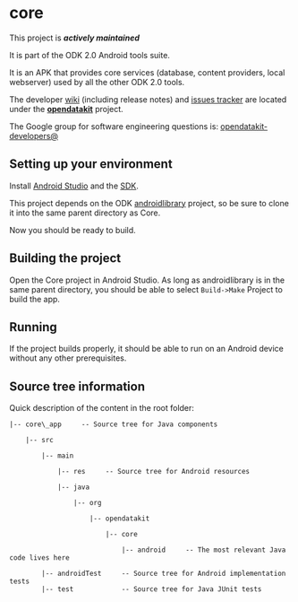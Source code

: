 # core

This project is __*actively maintained*__

It is part of the ODK 2.0 Android tools suite.

It is an APK that provides core services (database, content providers, local webserver) used by all the other ODK 2.0 tools.

The developer [wiki](https://github.com/opendatakit/opendatakit/wiki) (including release notes) and
[issues tracker](https://github.com/opendatakit/opendatakit/issues) are located under
the [**opendatakit**](https://github.com/opendatakit/opendatakit) project.

The Google group for software engineering questions is: [opendatakit-developers@](https://groups.google.com/forum/#!forum/opendatakit-developers)

## Setting up your environment

Install [Android Studio](http://developer.android.com/tools/studio/index.html) and the [SDK](http://developer.android.com/sdk/index.html#Other).

This project depends on the ODK [androidlibrary](https://github.com/opendatakit/androidlibrary) project, so be sure to clone it into the same parent directory as Core.

Now you should be ready to build.

## Building the project

Open the Core project in Android Studio. As long as androidlibrary is in the same parent directory, you should be able to select `Build->Make` Project to build the app.

## Running

If the project builds properly, it should be able to run on an Android device without any other prerequisites.

## Source tree information
Quick description of the content in the root folder:

    |-- core\_app     -- Source tree for Java components

        |-- src

            |-- main

                |-- res     -- Source tree for Android resources

                |-- java

                    |-- org

                        |-- opendatakit

                            |-- core

                                |-- android     -- The most relevant Java code lives here
                                
            |-- androidTest     -- Source tree for Android implementation tests
            |-- test            -- Source tree for Java JUnit tests